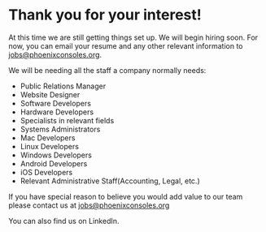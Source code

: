 # Thank you for your interest!

At this time we are still getting things set up. We will begin hiring soon. For now, you can email your resume and any other relevant information to jobs@phoenixconsoles.org.

We will be needing all the staff a company normally needs: 

- Public Relations Manager
- Website Designer
- Software Developers 
- Hardware Developers
- Specialists in relevant fields
- Systems Administrators
- Mac Developers
- Linux Developers
- Windows Developers
- Android Developers
- iOS Developers
- Relevant Administrative Staff(Accounting, Legal, etc.)

If you have special reason to believe you would add value to our team please contact us at jobs@phoenixconsoles.org

You can also find us on LinkedIn.

